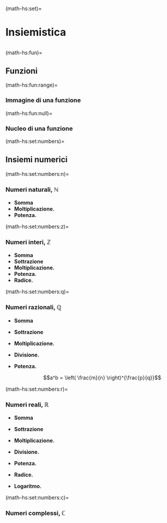 (math-hs:set)=
# Insiemistica

##

(math-hs:fun)=
## Funzioni

(math-hs:fun:range)=
### Immagine di una funzione

(math-hs:fun:null)=
### Nucleo di una funzione


(math-hs:set:numbers)=
## Insiemi numerici

(math-hs:set:numbers:n)=
### Numeri naturali, $\mathbb{N}$
- **Somma**
- **Moltiplicazione.**
- **Potenza.**

(math-hs:set:numbers:z)=
### Numeri interi, $\mathbb{Z}$
- **Somma**
- **Sottrazione**
- **Moltiplicazione.**
- **Potenza.**
- **Radice.**

(math-hs:set:numbers:q)=
### Numeri razionali, $\mathbb{Q}$
- **Somma**
- **Sottrazione**
- **Moltiplicazione.**
- **Divisione.**
- **Potenza.** 
  
  $$a^b = \left( \frac{m}{n} \right)^{\frac{p}{q}}$$

(math-hs:set:numbers:r)=
### Numeri reali, $\mathbb{R}$
- **Somma**
- **Sottrazione**
- **Moltiplicazione.**
- **Divisione.**
- **Potenza.**

- **Radice.**
- **Logaritmo.**

(math-hs:set:numbers:c)=
### Numeri complessi, $\mathbb{C}$


